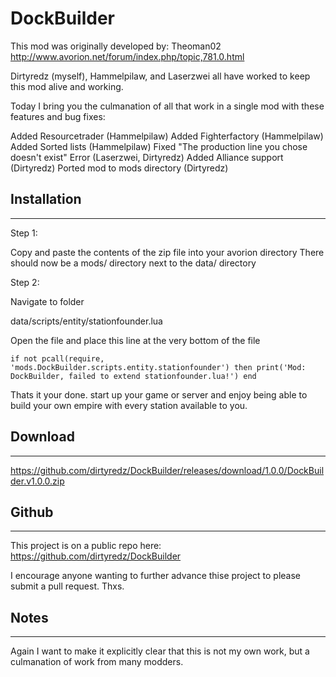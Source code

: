 # DockBuilder

This mod was originally developed by: Theoman02 http://www.avorion.net/forum/index.php/topic,781.0.html

Dirtyredz (myself), Hammelpilaw, and Laserzwei all have worked to keep this mod alive and working.

Today I bring you the culmanation of all that work in a single mod with these features and bug fixes:

Added Resourcetrader (Hammelpilaw)
Added Fighterfactory (Hammelpilaw)
Added Sorted lists (Hammelpilaw)
Fixed "The production line you chose doesn't exist" Error (Laserzwei, Dirtyredz)
Added Alliance support (Dirtyredz)
Ported mod to mods directory (Dirtyredz)


## Installation
___
Step 1:

Copy and paste the contents of the zip file into your avorion directory
There should now be a mods/ directory next to the data/ directory

Step 2:

Navigate to folder

data/scripts/entity/stationfounder.lua

Open the file and place this line at the very bottom of the file

    if not pcall(require, 'mods.DockBuilder.scripts.entity.stationfounder') then print('Mod: DockBuilder, failed to extend stationfounder.lua!') end

Thats it your done. start up your game or server and enjoy being able to build your own empire with every station available to you.

## Download
___
https://github.com/dirtyredz/DockBuilder/releases/download/1.0.0/DockBuilder.v1.0.0.zip

## Github
___
This project is on a public repo here:
https://github.com/dirtyredz/DockBuilder

I encourage anyone wanting to further advance thise project to please submit a pull request. Thxs.

## Notes
___
Again I want to make it explicitly clear that this is not my own work, but a culmanation of work from many modders.

